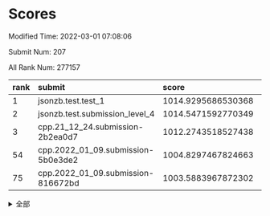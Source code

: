 # Scores

Modified Time: 2022-03-01 07:08:06

Submit Num: 207

All Rank Num: 277157

| rank |               submit               |       score        |       sigma        | pk_num |
| :--- | :--------------------------------- | :----------------- | :----------------- | :----- |
| 1    | jsonzb.test.test_1                 | 1014.9295686530368 | 0.8323860218242071 | 5351   |
| 2    | jsonzb.test.submission_level_4     | 1014.5471592770349 | 0.8199602121065734 | 5349   |
| 3    | cpp.21_12_24.submission-2b2ea0d7   | 1012.2743518527438 | 0.7384714168015366 | 5355   |
| 54   | cpp.2022_01_09.submission-5b0e3de2 | 1004.8297467824663 | 0.7158747418463078 | 5356   |
| 75   | cpp.2022_01_09.submission-816672bd | 1003.5883967872302 | 0.7087553603699787 | 5354   |


<details>
<summary>全部</summary>

| rank |                 submit                 |       score        |       sigma        | pk_num |
| :--- | :------------------------------------- | :----------------- | :----------------- | :----- |
| 1    | jsonzb.test.test_1                     | 1014.9295686530368 | 0.8323860218242071 | 5351   |
| 2    | jsonzb.test.submission_level_4         | 1014.5471592770349 | 0.8199602121065734 | 5349   |
| 3    | cpp.21_12_24.submission-2b2ea0d7       | 1012.2743518527438 | 0.7384714168015366 | 5355   |
| 4    | gobigger.level_3.submission_level_3_33 | 1012.0046978090388 | 0.7679921830711123 | 5356   |
| 5    | gobigger.level_3.submission_level_3_2  | 1012.0006415670357 | 0.7543479197108431 | 5352   |
| 6    | gobigger.level_3.submission_level_3_15 | 1011.4961146380342 | 0.768924773494414  | 5359   |
| 7    | gobigger.level_3.submission_level_3_29 | 1011.4824774446416 | 0.7609133509942606 | 5356   |
| 8    | gobigger.level_3.submission_level_3_36 | 1011.4235185602453 | 0.7756297167767526 | 5350   |
| 9    | gobigger.level_3.submission_level_3_25 | 1011.3987435026381 | 0.7784923679904565 | 5360   |
| 10   | gobigger.level_3.submission_level_3_45 | 1011.2541264293142 | 0.7739999732674745 | 5352   |
| 11   | gobigger.level_3.submission_level_3_23 | 1011.127422198311  | 0.7877145883575718 | 5351   |
| 12   | gobigger.level_3.submission_level_3_13 | 1011.0081347912349 | 0.7767904495225743 | 5357   |
| 13   | gobigger.level_3.submission_level_3_24 | 1010.9874614069604 | 0.7839625737411318 | 5359   |
| 14   | gobigger.level_3.submission_level_3_5  | 1010.9139170452194 | 0.784197309573718  | 5354   |
| 15   | gobigger.level_3.submission_level_3_34 | 1010.8819987922459 | 0.7713427276284269 | 5351   |
| 16   | gobigger.level_3.submission_level_3_27 | 1010.829634409893  | 0.7638788190425915 | 5363   |
| 17   | gobigger.level_3.submission_level_3_10 | 1010.6889494152238 | 0.7490701251969455 | 5358   |
| 18   | gobigger.level_3.submission_level_3_1  | 1010.6604782903611 | 0.7742148575501041 | 5361   |
| 19   | gobigger.level_3.submission_level_3_43 | 1010.6433159162169 | 0.7881097215725515 | 5354   |
| 20   | gobigger.level_3.submission_level_3_12 | 1010.4606982414305 | 0.7525450549826678 | 5354   |
| 21   | gobigger.level_3.submission_level_3_31 | 1010.4401651977408 | 0.7555788915476725 | 5352   |
| 22   | gobigger.level_3.submission_level_3_19 | 1010.3904961168674 | 0.7584406061919613 | 5353   |
| 23   | gobigger.level_3.submission_level_3_38 | 1010.3562419066327 | 0.7624763869980522 | 5353   |
| 24   | gobigger.level_3.submission_level_3_47 | 1010.3127588786625 | 0.7541047185665626 | 5353   |
| 25   | gobigger.level_3.submission_level_3_3  | 1010.2553147465053 | 0.765401587702958  | 5354   |
| 26   | gobigger.level_3.submission_level_3_39 | 1010.2444524721409 | 0.7850096016272    | 5355   |
| 27   | gobigger.level_3.submission_level_3_32 | 1010.2257435516292 | 0.7612000560429099 | 5357   |
| 28   | gobigger.level_3.submission_level_3_14 | 1010.0548525113862 | 0.7459307996627437 | 5360   |
| 29   | gobigger.level_3.submission_level_3_48 | 1010.0153459561174 | 0.7450096447514327 | 5353   |
| 30   | gobigger.level_3.submission_level_3_40 | 1009.9708086871158 | 0.7734766676699627 | 5355   |
| 31   | gobigger.level_3.submission_level_3_11 | 1009.9690144518585 | 0.7703905383557511 | 5355   |
| 32   | gobigger.level_3.submission_level_3_18 | 1009.9443737329511 | 0.778234490779416  | 5353   |
| 33   | gobigger.level_3.submission_level_3_7  | 1009.9304000448233 | 0.7617381590599386 | 5359   |
| 34   | gobigger.level_3.submission_level_3_28 | 1009.9013532302084 | 0.7738361351781986 | 5354   |
| 35   | gobigger.level_3.submission_level_3_44 | 1009.847347044088  | 0.7675628928346919 | 5357   |
| 36   | gobigger.level_3.submission_level_3_4  | 1009.8274557231446 | 0.7660890132576423 | 5356   |
| 37   | gobigger.level_3.submission_level_3_42 | 1009.7559824701368 | 0.745188912403319  | 5360   |
| 38   | gobigger.level_3.submission_level_3_0  | 1009.7115573340451 | 0.7676324743858772 | 5354   |
| 39   | gobigger.level_3.submission_level_3_37 | 1009.6767098256121 | 0.7561831910284333 | 5357   |
| 40   | gobigger.level_3.submission_level_3_30 | 1009.6356324146269 | 0.7600274644346063 | 5353   |
| 41   | gobigger.level_3.submission_level_3_16 | 1009.58618789473   | 0.7482891626755392 | 5357   |
| 42   | gobigger.level_3.submission_level_3_46 | 1009.4476882633758 | 0.7353664710620803 | 5354   |
| 43   | gobigger.level_3.submission_level_3_35 | 1009.3601241233565 | 0.757281870186207  | 5360   |
| 44   | gobigger.level_3.submission_level_3_22 | 1009.3174253393705 | 0.7663126216729051 | 5355   |
| 45   | gobigger.level_3.submission_level_3_17 | 1009.2925254631713 | 0.75958348642077   | 5360   |
| 46   | gobigger.level_3.submission_level_3_21 | 1009.2719858528291 | 0.7628985183493325 | 5352   |
| 47   | gobigger.level_3.submission_level_3_49 | 1009.2152881314623 | 0.748467380904515  | 5351   |
| 48   | gobigger.level_3.submission_level_3_20 | 1009.1808154484372 | 0.761153091882666  | 5355   |
| 49   | gobigger.level_3.submission_level_3_6  | 1009.1553608376855 | 0.7395850149761426 | 5353   |
| 50   | gobigger.level_3.submission_level_3_8  | 1009.0246896777143 | 0.7438751494294251 | 5356   |
| 51   | gobigger.level_3.submission_level_3_41 | 1008.7749603266875 | 0.737089546267314  | 5357   |
| 52   | gobigger.level_3.submission_level_3_9  | 1008.5994815143091 | 0.775560797908884  | 5356   |
| 53   | gobigger.level_3.submission_level_3_26 | 1008.4186043367646 | 0.7526061395498338 | 5356   |
| 54   | cpp.2022_01_09.submission-5b0e3de2     | 1004.8297467824663 | 0.7158747418463078 | 5356   |
| 55   | gobigger.level_1.submission_level_1_47 | 1004.6994842963761 | 0.7085156365049442 | 5359   |
| 56   | gobigger.level_1.submission_level_1_7  | 1004.490172265627  | 0.7200873930469821 | 5351   |
| 57   | gobigger.level_1.submission_level_1_49 | 1004.4122635610239 | 0.7255582267745113 | 5359   |
| 58   | gobigger.level_1.submission_level_1_18 | 1004.4091740354538 | 0.7218011876154038 | 5357   |
| 59   | gobigger.level_1.submission_level_1_25 | 1004.3721533336853 | 0.7172455741237888 | 5359   |
| 60   | gobigger.level_1.submission_level_1_35 | 1004.3363146994282 | 0.7256523409869087 | 5356   |
| 61   | gobigger.level_1.submission_level_1_36 | 1004.3165123189428 | 0.7150394716721903 | 5358   |
| 62   | gobigger.level_1.submission_level_1_5  | 1004.2178598071641 | 0.7395578117553527 | 5355   |
| 63   | gobigger.level_1.submission_level_1_43 | 1004.2171194050919 | 0.7112835331140644 | 5350   |
| 64   | gobigger.level_1.submission_level_1_38 | 1004.0414505263668 | 0.7200081883223359 | 5355   |
| 65   | gobigger.level_1.submission_level_1_26 | 1004.0163396191429 | 0.7113702997156609 | 5358   |
| 66   | gobigger.level_1.submission_level_1_21 | 1003.9425860037427 | 0.7067080071883356 | 5352   |
| 67   | gobigger.level_1.submission_level_1_23 | 1003.9174289576093 | 0.7238946024544758 | 5354   |
| 68   | gobigger.level_1.submission_level_1_30 | 1003.8973423217258 | 0.7241930717990965 | 5364   |
| 69   | gobigger.level_1.submission_level_1_33 | 1003.890444863336  | 0.7308368308441735 | 5352   |
| 70   | gobigger.level_1.submission_level_1_24 | 1003.8551960486257 | 0.7115272071928975 | 5357   |
| 71   | gobigger.level_1.submission_level_1_19 | 1003.7543609609528 | 0.7049112721200622 | 5356   |
| 72   | gobigger.level_1.submission_level_1_17 | 1003.7523891916625 | 0.7158290899745624 | 5357   |
| 73   | gobigger.level_1.submission_level_1_9  | 1003.6390458308537 | 0.7098348248120674 | 5355   |
| 74   | gobigger.level_1.submission_level_1_48 | 1003.607680349424  | 0.7159154381124904 | 5358   |
| 75   | cpp.2022_01_09.submission-816672bd     | 1003.5883967872302 | 0.7087553603699787 | 5354   |
| 76   | gobigger.level_1.submission_level_1_39 | 1003.5463636260687 | 0.7268963462389751 | 5359   |
| 77   | gobigger.level_1.submission_level_1_4  | 1003.52670752265   | 0.720162943954705  | 5356   |
| 78   | gobigger.level_1.submission_level_1_6  | 1003.5004446856402 | 0.7260320420896477 | 5354   |
| 79   | gobigger.level_1.submission_level_1_14 | 1003.4903938923214 | 0.7156678495151568 | 5358   |
| 80   | gobigger.level_1.submission_level_1_0  | 1003.472831425166  | 0.713997510408509  | 5357   |
| 81   | gobigger.level_1.submission_level_1_1  | 1003.406785606198  | 0.7158820796533563 | 5359   |
| 82   | gobigger.level_1.submission_level_1_29 | 1003.3845489204577 | 0.7202060248697503 | 5357   |
| 83   | gobigger.level_1.submission_level_1_31 | 1003.3380816682825 | 0.7198574513622095 | 5357   |
| 84   | gobigger.level_1.submission_level_1_12 | 1003.2452554902328 | 0.7214176211425309 | 5358   |
| 85   | gobigger.level_1.submission_level_1_37 | 1003.2341122197162 | 0.7239769007752638 | 5355   |
| 86   | gobigger.level_1.submission_level_1_8  | 1003.1782772019475 | 0.7219228918491561 | 5358   |
| 87   | gobigger.level_1.submission_level_1_41 | 1003.1661757218325 | 0.7218474947909577 | 5361   |
| 88   | gobigger.level_1.submission_level_1_45 | 1003.1583993588342 | 0.7113261283917489 | 5361   |
| 89   | gobigger.level_1.submission_level_1_13 | 1003.1381427048148 | 0.7017102733596137 | 5353   |
| 90   | gobigger.level_1.submission_level_1_20 | 1003.0361380216542 | 0.7120099960986062 | 5356   |
| 91   | gobigger.level_1.submission_level_1_34 | 1003.0265868610603 | 0.7144507409249523 | 5357   |
| 92   | gobigger.level_1.submission_level_1_10 | 1003.0207935057329 | 0.7190105468992108 | 5357   |
| 93   | gobigger.level_1.submission_level_1_32 | 1002.9709270100062 | 0.7163654836148715 | 5352   |
| 94   | gobigger.level_1.submission_level_1_15 | 1002.8710990592356 | 0.7273365774761108 | 5357   |
| 95   | gobigger.level_1.submission_level_1_16 | 1002.7965167128226 | 0.7192380781285457 | 5359   |
| 96   | gobigger.level_1.submission_level_1_44 | 1002.7692332152276 | 0.7228491145249867 | 5357   |
| 97   | gobigger.level_1.submission_level_1_28 | 1002.7162225345892 | 0.7243120340732287 | 5358   |
| 98   | gobigger.level_1.submission_level_1_3  | 1002.6610965737408 | 0.7136644524922121 | 5356   |
| 99   | gobigger.level_1.submission_level_1_42 | 1002.6349631751754 | 0.7147195530739139 | 5359   |
| 100  | gobigger.level_1.submission_level_1_11 | 1002.5632976212264 | 0.7115304578697981 | 5360   |
| 101  | gobigger.level_1.submission_level_1_27 | 1002.3174509754169 | 0.7173021578232704 | 5356   |
| 102  | gobigger.level_1.submission_level_1_46 | 1002.2123874873284 | 0.7159766740012826 | 5354   |
| 103  | gobigger.level_1.submission_level_1_22 | 1002.0149217671783 | 0.7158361703034491 | 5356   |
| 104  | gobigger.level_1.submission_level_1_2  | 1001.756405363573  | 0.7111878671402971 | 5355   |
| 105  | gobigger.level_1.submission_level_1_40 | 1001.2281229663328 | 0.720054089869334  | 5356   |
| 106  | gobigger.random.submission_random_19   | 997.8466298830267  | 0.7254124466553775 | 5357   |
| 107  | gobigger.random.submission_random_12   | 997.7764404116399  | 0.7090982247415336 | 5358   |
| 108  | gobigger.random.submission_random_30   | 997.3256200444803  | 0.7131105669572747 | 5357   |
| 109  | gobigger.random.submission_random_20   | 997.0562129321602  | 0.719516906657012  | 5352   |
| 110  | gobigger.random.submission_random_40   | 996.9480203850688  | 0.713943023612629  | 5353   |
| 111  | gobigger.random.submission_random_0    | 996.9031135406394  | 0.7155157853822007 | 5354   |
| 112  | gobigger.random.submission_random_36   | 996.7844053356579  | 0.7145071707835741 | 5356   |
| 113  | gobigger.random.submission_random_16   | 996.5179820952976  | 0.717097164823711  | 5358   |
| 114  | gobigger.random.submission_random_38   | 996.5085487633919  | 0.7026745871441478 | 5352   |
| 115  | gobigger.random.submission_random_27   | 996.4772475249881  | 0.7159979289870727 | 5359   |
| 116  | gobigger.random.submission_random_49   | 996.4657083958351  | 0.6966358803300557 | 5359   |
| 117  | gobigger.random.submission_random_34   | 996.4640870384219  | 0.7168915538522717 | 5355   |
| 118  | gobigger.random.submission_random_45   | 996.3896902251381  | 0.7028211501765884 | 5359   |
| 119  | gobigger.random.submission_random_24   | 996.3243454844676  | 0.7035628181112367 | 5352   |
| 120  | gobigger.random.submission_random_43   | 996.3014966783302  | 0.7114951688892309 | 5357   |
| 121  | gobigger.random.submission_random_2    | 996.2578971731136  | 0.7132846747516742 | 5361   |
| 122  | gobigger.random.submission_random_32   | 996.2518486653705  | 0.7067943119204764 | 5359   |
| 123  | gobigger.random.submission_random_39   | 996.2135574328814  | 0.7232023695566208 | 5359   |
| 124  | gobigger.random.submission_random_42   | 996.1774811493713  | 0.7066504225327923 | 5361   |
| 125  | gobigger.random.submission_random_37   | 996.123020518725   | 0.7031637443176727 | 5349   |
| 126  | gobigger.random.submission_random_47   | 995.9295311055064  | 0.7152298441271657 | 5353   |
| 127  | gobigger.random.submission_random_41   | 995.8725539757991  | 0.7059984554787665 | 5358   |
| 128  | gobigger.random.submission_random_18   | 995.834450860055   | 0.7036693178086451 | 5358   |
| 129  | gobigger.random.submission_random_7    | 995.8203299497432  | 0.7073887153329357 | 5354   |
| 130  | gobigger.random.submission_random_44   | 995.8114667562309  | 0.7197528944200928 | 5354   |
| 131  | gobigger.random.submission_random_6    | 995.7996419842907  | 0.7205301343992263 | 5355   |
| 132  | gobigger.random.submission_random_25   | 995.7710611175138  | 0.7102671676780007 | 5358   |
| 133  | gobigger.random.submission_random_26   | 995.7126219499087  | 0.713772937571716  | 5354   |
| 134  | gobigger.random.submission_random_29   | 995.67883964677    | 0.715551796278134  | 5357   |
| 135  | gobigger.random.submission_random_1    | 995.6658431185986  | 0.7069267328713261 | 5352   |
| 136  | gobigger.random.submission_random_10   | 995.6316316388207  | 0.7213850322093148 | 5358   |
| 137  | gobigger.random.submission_random_3    | 995.6199712556524  | 0.7074904003264488 | 5353   |
| 138  | gobigger.random.submission_random_35   | 995.579568704598   | 0.7149652967399541 | 5356   |
| 139  | gobigger.random.submission_random_31   | 995.549097085447   | 0.7255444307694088 | 5357   |
| 140  | gobigger.random.submission_random_5    | 995.5191338317734  | 0.7248346773989545 | 5355   |
| 141  | gobigger.random.submission_random_33   | 995.4744715792256  | 0.709069522544721  | 5354   |
| 142  | gobigger.random.submission_random_48   | 995.4575099705337  | 0.7059925585753221 | 5354   |
| 143  | gobigger.random.submission_random_11   | 995.4514751050981  | 0.7095748292363415 | 5353   |
| 144  | gobigger.random.submission_random_22   | 995.4494665974379  | 0.7034910904518503 | 5356   |
| 145  | gobigger.random.submission_random_28   | 995.357898775206   | 0.7123514183100687 | 5354   |
| 146  | gobigger.random.submission_random_4    | 995.3425446021525  | 0.7197652236129387 | 5352   |
| 147  | gobigger.random.submission_random_15   | 995.2103876322477  | 0.7332649469010638 | 5357   |
| 148  | gobigger.random.submission_random_17   | 995.0548918890478  | 0.7170404198249444 | 5353   |
| 149  | gobigger.random.submission_random_9    | 994.9282538463012  | 0.7247288609125425 | 5353   |
| 150  | gobigger.random.submission_random_46   | 994.8898731476905  | 0.721632815311507  | 5358   |
| 151  | gobigger.random.submission_random_23   | 994.707992512217   | 0.7149736402774958 | 5360   |
| 152  | gobigger.random.submission_random_8    | 994.6575213172832  | 0.7158795340003218 | 5355   |
| 153  | gobigger.random.submission_random_14   | 994.6575131643018  | 0.7105304146256437 | 5354   |
| 154  | gobigger.random.submission_random_13   | 994.5910393778755  | 0.7166589991114464 | 5356   |
| 155  | gobigger.random.submission_random_21   | 994.4722559683606  | 0.7154551157565838 | 5357   |
| 156  | gobigger.level_2.submission_level_2_37 | 994.2870462381446  | 0.7083069325016388 | 5355   |
| 157  | gobigger.level_2.submission_level_2_2  | 993.6648812710567  | 0.7332765434085413 | 5358   |
| 158  | gobigger.level_2.submission_level_2_20 | 993.4582560733278  | 0.7505872809692828 | 5353   |
| 159  | gobigger.level_2.submission_level_2_18 | 993.2128830339532  | 0.7446017205809268 | 5356   |
| 160  | gobigger.level_2.submission_level_2_5  | 993.0883209612208  | 0.7310620240911472 | 5357   |
| 161  | gobigger.level_2.submission_level_2_6  | 993.0686687817168  | 0.7444345047453949 | 5358   |
| 162  | gobigger.level_2.submission_level_2_40 | 992.9816372238173  | 0.7394581903944775 | 5351   |
| 163  | gobigger.level_2.submission_level_2_22 | 992.805907956331   | 0.7352541465879251 | 5358   |
| 164  | gobigger.level_2.submission_level_2_27 | 992.7673058055547  | 0.7409116113513119 | 5356   |
| 165  | gobigger.level_2.submission_level_2_8  | 992.6391289213221  | 0.7477946110999161 | 5366   |
| 166  | gobigger.level_2.submission_level_2_25 | 992.5955916462665  | 0.7230245387540496 | 5358   |
| 167  | gobigger.level_2.submission_level_2_48 | 992.5638696124722  | 0.7595189099572436 | 5357   |
| 168  | gobigger.level_2.submission_level_2_14 | 992.5362102225483  | 0.7569449439931687 | 5357   |
| 169  | gobigger.level_2.submission_level_2_30 | 992.5356787753328  | 0.7466837076802756 | 5357   |
| 170  | gobigger.level_2.submission_level_2_33 | 992.4038644228542  | 0.7598235986904334 | 5359   |
| 171  | gobigger.level_2.submission_level_2_44 | 992.3828440334153  | 0.7357145436534896 | 5350   |
| 172  | gobigger.level_2.submission_level_2_49 | 992.3466759210085  | 0.7313485999959967 | 5354   |
| 173  | gobigger.level_2.submission_level_2_21 | 992.3227878805536  | 0.7370426047728172 | 5352   |
| 174  | gobigger.level_2.submission_level_2_11 | 992.2999079137456  | 0.738233355449465  | 5359   |
| 175  | gobigger.level_2.submission_level_2_43 | 992.2189192617068  | 0.7778764253532635 | 5355   |
| 176  | gobigger.level_2.submission_level_2_28 | 992.1739708282379  | 0.74873768336521   | 5351   |
| 177  | gobigger.level_2.submission_level_2_38 | 992.1209215172457  | 0.7499968805452607 | 5355   |
| 178  | gobigger.level_2.submission_level_2_46 | 992.0811563916398  | 0.7502786351481604 | 5353   |
| 179  | gobigger.level_2.submission_level_2_42 | 992.0208423901834  | 0.766797231215886  | 5355   |
| 180  | gobigger.level_2.submission_level_2_35 | 992.0083870156619  | 0.751943197663658  | 5356   |
| 181  | gobigger.level_2.submission_level_2_45 | 991.8938341039699  | 0.761394295611514  | 5354   |
| 182  | gobigger.level_2.submission_level_2_31 | 991.8810412020275  | 0.7362090104394136 | 5359   |
| 183  | gobigger.level_2.submission_level_2_10 | 991.8322694581484  | 0.7267152027697212 | 5352   |
| 184  | gobigger.level_2.submission_level_2_3  | 991.830159602719   | 0.7502723143596561 | 5349   |
| 185  | gobigger.level_2.submission_level_2_47 | 991.7169423725029  | 0.7633069956647341 | 5357   |
| 186  | gobigger.level_2.submission_level_2_39 | 991.6814587018587  | 0.7556677061653893 | 5349   |
| 187  | gobigger.level_2.submission_level_2_34 | 991.4500071309782  | 0.7373710675826096 | 5353   |
| 188  | gobigger.level_2.submission_level_2_16 | 991.4058206445777  | 0.7451389195568814 | 5356   |
| 189  | gobigger.level_2.submission_level_2_32 | 991.3621728194195  | 0.7570924791234191 | 5354   |
| 190  | gobigger.level_2.submission_level_2_1  | 991.3560525717321  | 0.7641150629872124 | 5362   |
| 191  | gobigger.level_2.submission_level_2_15 | 991.3549121607127  | 0.7411476005473479 | 5357   |
| 192  | gobigger.level_2.submission_level_2_29 | 991.2764202747509  | 0.7931263140946863 | 5350   |
| 193  | gobigger.level_2.submission_level_2_7  | 991.257453593584   | 0.7413439277458879 | 5353   |
| 194  | gobigger.level_2.submission_level_2_12 | 991.2068798846492  | 0.7708848701764471 | 5353   |
| 195  | gobigger.level_2.submission_level_2_36 | 991.043931957114   | 0.7598889131275395 | 5355   |
| 196  | gobigger.level_2.submission_level_2_4  | 990.9780537905801  | 0.757008737914627  | 5355   |
| 197  | gobigger.level_2.submission_level_2_0  | 990.8827098466201  | 0.7752519297667609 | 5358   |
| 198  | gobigger.level_2.submission_level_2_17 | 990.8737906750423  | 0.7533680239216448 | 5359   |
| 199  | gobigger.level_2.submission_level_2_24 | 990.7803810092367  | 0.7556923055991447 | 5353   |
| 200  | gobigger.level_2.submission_level_2_23 | 990.5468799473709  | 0.7662180424538557 | 5352   |
| 201  | gobigger.level_2.submission_level_2_19 | 990.2679830152448  | 0.7653563845095944 | 5359   |
| 202  | gobigger.level_2.submission_level_2_9  | 990.1814771978894  | 0.7557986838367282 | 5360   |
| 203  | gobigger.level_2.submission_level_2_41 | 989.8118292782992  | 0.7675563959370384 | 5357   |
| 204  | gobigger.level_2.submission_level_2_13 | 989.7898183716072  | 0.7854177382313068 | 5359   |
| 205  | gobigger.level_2.submission_level_2_26 | 989.5438573887022  | 0.7683496816696295 | 5360   |
| 206  | gobigger.none.submission_none_0        | 976.3266798277339  | 1.4047455220926042 | 5351   |
| 207  | gobigger.none.submission_none_1        | 975.2738682744969  | 1.494673973325495  | 5347   |

</details>